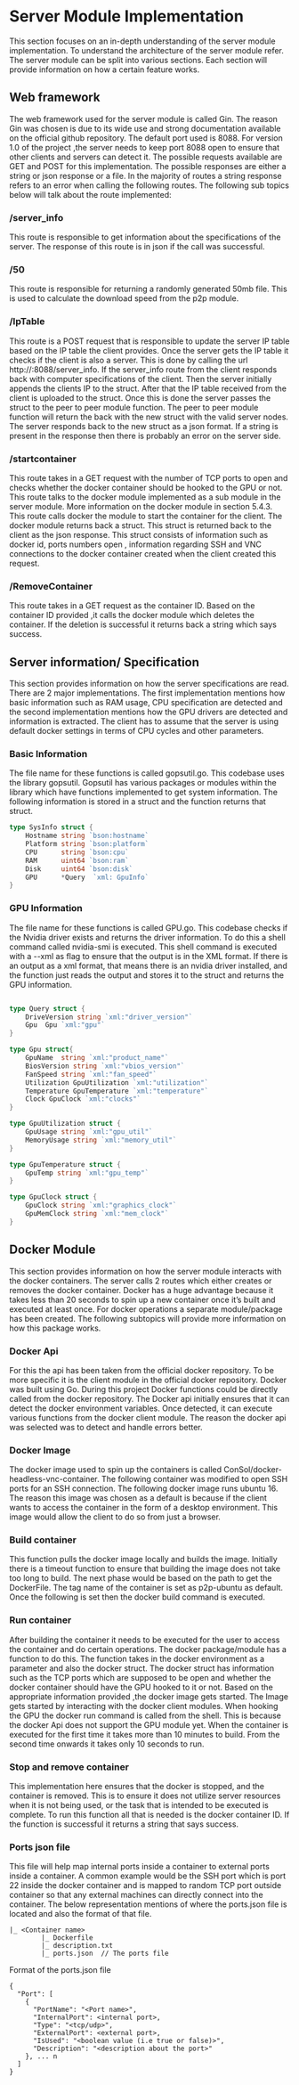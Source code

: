 # Server Module Implementation 

This section focuses on an in-depth understanding of the server module implementation. To
understand the architecture of the server module refer. The server module can be split
into various sections. Each section will provide information on how a certain feature works.

## Web framework
The web framework used for the server module is called Gin. The reason Gin was chosen is due to
its wide use and strong documentation available on the official github repository. The default
port used is 8088. For version 1.0 of the project ,the server needs to keep port 8088 open to
ensure that other clients and servers can detect it. The possible requests available are GET and
POST for this implementation. The possible responses are either a string or json response or a file.
In the majority of routes a string response refers to an error when calling the following routes.
The following sub topics below will talk about the route implemented:

### /server_info
This route is responsible to get information about the specifications of the
server. The response of this route is in json if the call was successful. 

### /50
This route is responsible for returning a randomly generated 50mb file. This is used to
calculate the download speed from the p2p module.

### /IpTable
This route is a POST request that is responsible to update the server IP table
based on the IP table the client provides. Once the server gets the IP table it checks if the
client is also a server. This is done by calling the url http://<client ip>:8088/server_info. If
the server_info route from the client responds back with computer specifications of the
client. Then the server initially appends the clients IP to the struct. After that the IP table
received from the client is uploaded to the struct. Once this is done the server passes the
struct to the peer to peer module function. The peer to peer module function will return the back with the
new struct with the valid server nodes. The server responds back to the new struct as a
json format. If a string is present in the response then there is probably an error on the
server side.

### /startcontainer
This route takes in a GET request with the number of TCP ports to open and
checks whether the docker container should be hooked to the GPU or not. This route talks
to the docker module implemented as a sub module in the server module. More
information on the docker module in section 5.4.3. This route calls docker the module to
start the container for the client. The docker module returns back a struct. This struct is
returned back to the client as the json response. This struct consists of information such as
docker id, ports numbers open , information regarding SSH and VNC connections to the
docker container created when the client created this request.

### /RemoveContainer
This route takes in a GET request as the container ID. Based on the
container ID provided ,it calls the docker module which deletes the container. If the
deletion is successful it returns back a string which says success.

## Server information/ Specification
This section provides information on how the server specifications are read. There are 2 major
implementations. The first implementation mentions how basic information such as RAM usage,
CPU specification are detected and the second implementation mentions how the GPU drivers are
detected and information is extracted. The client has to assume that the server is using default
docker settings in terms of CPU cycles and other parameters.

### Basic Information 
The file name for these functions is called gopsutil.go. This codebase
uses the library gopsutil. Gopsutil has various packages or modules within the library
which have functions implemented to get system information. The following information is
stored in a struct and the function returns that struct. 

```go
type SysInfo struct {
    Hostname string `bson:hostname`
    Platform string `bson:platform`
    CPU      string `bson:cpu`
    RAM      uint64 `bson:ram`
    Disk     uint64 `bson:disk`
    GPU      *Query  `xml: GpuInfo`
}
```
### GPU Information 
The file name for these functions is called GPU.go. This codebase checks
if the Nvidia driver exists and returns the driver information. To do this a shell
command called nvidia-smi is executed. This shell command is executed with a --xml as flag
to ensure that the output is in the XML format. If there is an output as a xml format, that
means there is an nvidia driver installed, and the function just reads the output and stores it
to the struct and returns the GPU information.

```go

type Query struct {
	DriveVersion string `xml:"driver_version"`
	Gpu  Gpu `xml:"gpu"`
}

type Gpu struct{
	GpuName  string `xml:"product_name"`
	BiosVersion string `xml:"vbios_version"`
	FanSpeed string `xml:"fan_speed"`
	Utilization GpuUtilization `xml:"utilization"`
	Temperature GpuTemperature `xml:"temperature"`
	Clock GpuClock `xml:"clocks"`
}

type GpuUtilization struct {
	GpuUsage string `xml:"gpu_util"`
	MemoryUsage string `xml:"memory_util"`
}

type GpuTemperature struct {
	GpuTemp string `xml:"gpu_temp"`
}

type GpuClock struct {
	GpuClock string `xml:"graphics_clock"`
	GpuMemClock string `xml:"mem_clock"`
}
```

## Docker Module 
This section provides information on how the server module interacts with the docker containers.
The server calls 2 routes which either creates or removes the docker container. Docker has a huge
advantage because it takes less than 20 seconds to spin up a new container once it’s built and
executed at least once. For docker operations a separate module/package has been created. The
following subtopics will provide more information on how this package works.

### Docker Api 
For this the api has been taken from the official docker repository. To be more
specific it is the client module in the official docker repository. Docker was built using Go.
During this project Docker functions could be directly called from the docker repository.
The Docker api initially ensures that it can detect the docker environment variables. Once
detected, it can execute various functions from the docker client module. The reason the
docker api was selected was to detect and handle errors better.

### Docker Image
The docker image used to spin up the containers is called
ConSol/docker-headless-vnc-container. The following container was modified to open
SSH ports for an SSH connection. The following docker image runs ubuntu 16. The reason
this image was chosen as a default is because if the client wants to access the container in
the form of a desktop environment. This image would allow the client to do so from just a
browser. 

### Build container 
This function pulls the docker image locally and builds the image. Initially
there is a timeout function to ensure that building the image does not take too long to
build. The next phase would be based on the path to get the DockerFile. The tag name of
the container is set as p2p-ubuntu as default. Once the following is set then the docker
build command is executed.

### Run container 
After building the container it needs to be executed for the user to access
the container and do certain operations. The docker package/module has a function to do
this. The function takes in the docker environment as a parameter and also the docker
struct. The docker struct has information such as the TCP ports which are supposed to be
open and whether the docker container should have the GPU hooked to it or not. Based on
the appropriate information provided ,the docker image gets started. The Image gets
started by interacting with the docker client modules. When hooking the GPU the docker
run command is called from the shell. This is because the docker Api does not support the
GPU module yet. When the container is executed for the first time it takes
more than 10 minutes to build. From the second time onwards it takes only 10 seconds to
run.

### Stop and remove container 
This implementation here ensures that the docker is stopped, and the container is removed. This is to ensure 
it does not utilize server resources when it is not being used, or the task that is intended to be executed is complete. 
To run this function all that is needed is the docker container ID. If the function is successful it returns
a string that says success.

### Ports json file 
This file will help map internal ports inside a container to external ports inside a container. A common example 
would be the SSH port which is port 22 inside the docker container and is mapped to random TCP port outside container 
so that any external machines can directly connect into the container. The below representation mentions of where 
the ports.json file is located and also the format of that file. 
```
|_ <Container name>
        |_ Dockerfile
        |_ description.txt 
        |_ ports.json  // The ports file 
```
Format of the ports.json file 
```
{
  "Port": [
    {
      "PortName": "<Port name>",
      "InternalPort": <internal port>,
      "Type": "<tcp/udp>",
      "ExternalPort": <external port>,
      "IsUsed": "<boolean value (i.e true or false)>",
      "Description": "<description about the port>"
    }, ... n
  ]
}
```






